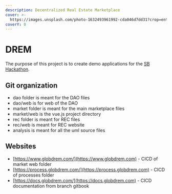 ```yaml
---
description: Decentralized Real Estate Marketplace
cover: >-
  https://images.unsplash.com/photo-1632493961992-cda046d7dd31?crop=entropy&cs=srgb&fm=jpg&ixid=MnwxOTcwMjR8MHwxfHJhbmRvbXx8fHx8fHx8fDE2MzQzNzU5NTU&ixlib=rb-1.2.1&q=85
coverY: 0
---
```


# DREM

The purpose of this project is to create demo applications for the [SB Hackathon](https://sbhack21.devpost.com).

## Git organization

* dao folder is meant for the DAO files
* dao/web is for web of the DAO
* market folder is meant for the main marketplace files
* market/web is the vue.js project directory
* rec folder is meant for REC files
* rec/web is meant for REC website
* analysis is meant for all the uml source files

## Websites

* [https://www.globdrem.com/](https://www.globdrem.com) - CICD of market web folder
* [https://process.globdrem.com/](https://process.globdrem.com)  - CICD of processes folder
* [https://docs.globdrem.com/](https://docs.globdrem.com) - CICD documentation from branch gitbook
